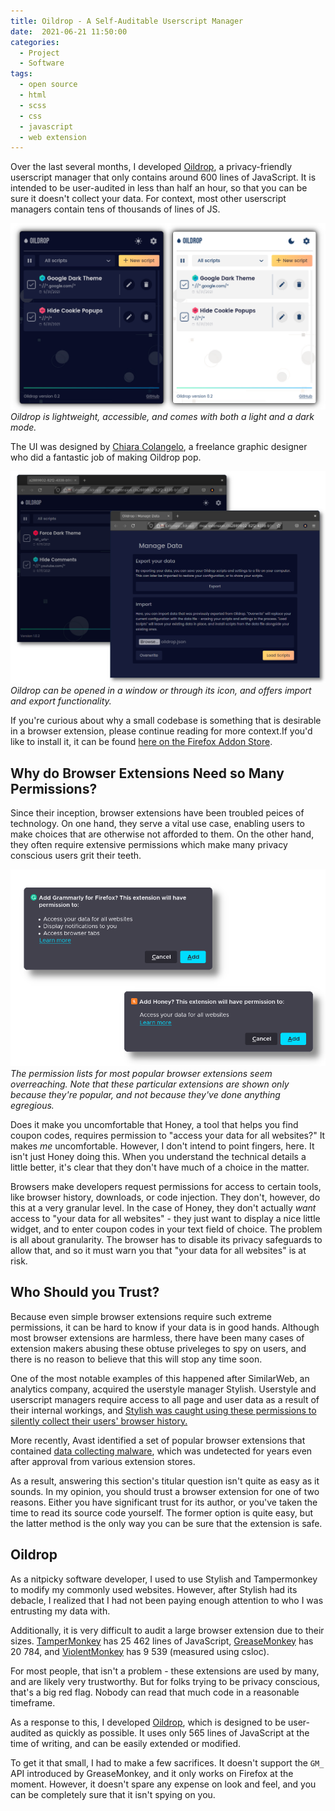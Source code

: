 ```yaml
---
title: Oildrop - A Self-Auditable Userscript Manager
date:  2021-06-21 11:50:00
categories:
  - Project
  - Software
tags:
  - open source
  - html
  - scss
  - css
  - javascript
  - web extension
---
```


Over the last several months, I developed
[Oildrop](https://github.com/shinzlet/oildrop), a privacy-friendly userscript manager
that only contains around 600 lines of JavaScript. It is intended to be
user-audited in less than half an hour, so that you can be sure it doesn't
collect your data. For context, most other userscript managers contain tens of
thousands of lines of JS.

![A preview of Oildrop in both its light and dark mode.](/assets/oildrop/oildrop-hero.png)
_Oildrop is lightweight, accessible, and comes with both a light and a dark mode._

The UI was designed by [Chiara Colangelo](https://dribbble.com/ChiaraColangelo),
a freelance graphic designer who did a fantastic job of making Oildrop pop.

![More screenshots of Oildrop](/assets/oildrop/fullscreen_windows.png)
_Oildrop can be opened in a window or through its icon, and offers import and
export functionality._

If you're curious about why a small codebase is something that is desirable in a
browser extension, please continue reading for more context.If you'd like to
install it, it can be found
[here on the Firefox Addon Store](https://addons.mozilla.org/en-CA/firefox/addon/oildrop/).

## Why do Browser Extensions Need so Many Permissions?
Since their inception, browser extensions have been troubled peices of
technology. On one hand, they serve a vital use case, enabling users to make
choices that are otherwise not afforded to them. On the other hand, they often
require extensive permissions which make many privacy conscious users grit their
teeth.

![Permission dialogues for popular browser extensions](/assets/oildrop/permissions.png)
_The permission lists for most popular browser extensions seem overreaching.
Note that these particular extensions are shown only because they're popular,
and not because they've done anything egregious._

Does it make you uncomfortable that Honey, a tool that helps you find coupon
codes, requires permission to "access your data for all websites?" It makes _me_
uncomfortable. However, I don't intend to point fingers, here. It isn't just
Honey doing this. When you understand the technical details a little better,
it's clear that they don't have much of a choice in the matter.

Browsers make developers request permissions for access to certain tools, like
browser history, downloads, or code injection. They don't, however, do this at
a very granular level. In the case of Honey, they don't actually _want_ access
to "your data for all websites" - they just want to display a nice little
widget, and to enter coupon codes in your text field of choice. The problem is
all about granularity. The browser has to disable its privacy safeguards to
allow that, and so it must warn you that "your data for all websites" is at risk.

## Who Should you Trust?
Because even simple browser extensions require such extreme permissions, it can
be hard to know if your data is in good hands. Although most browser extensions
are harmless, there have been many cases of extension makers abusing these
obtuse priveleges to spy on users, and there is no reason to believe that this
will stop any time soon.

One of the most notable examples of this happened after SimilarWeb, an
analytics company, acquired the userstyle manager Stylish. Userstyle and
userscript managers require access to all page and user data as a result of
their internal workings, and [Stylish was caught using these permissions to
silently collect their users' browser history.](https://robertheaton.com/2018/07/02/stylish-browser-extension-steals-your-internet-history/)

More recently, Avast identified a set of popular browser extensions that
contained [data collecting malware](https://decoded.avast.io/janvojtesek/backdoored-browser-extensions-hid-malicious-traffic-in-analytics-requests/),
which was undetected for years even after approval from various extension
stores.

As a result, answering this section's titular question isn't quite as easy as
it sounds. In my opinion, you should trust a browser extension for one of two
reasons. Either you have significant trust for its author, or you've taken the
time to read its source code yourself. The former option is quite easy, but the
latter method is the only way you can be sure that the extension is safe.

## Oildrop
As a nitpicky software developer, I used to use Stylish and Tampermonkey to
modify my commonly used websites. However, after Stylish had its debacle, I
realized that I had not been paying enough attention to who I was entrusting my
data with.

Additionally, it is very difficult to audit a large browser extension due to
their sizes. [TamperMonkey](https://github.com/tampermonkey/tampermonkey) has
25&nbsp;462 lines of JavaScript,
[GreaseMonkey](https://github.com/greasemonkey/greasemonkey) has 20&nbsp;784, and 
[ViolentMonkey](https://github.com/violentmonkey/violentmonkey) has 9&nbsp;539
(measured using csloc).

For most people, that isn't a problem - these extensions are used by many, and
are likely very trustworthy. But for folks trying to be privacy conscious,
that's a big red flag. Nobody can read that much code in a reasonable timeframe.

As a response to this, I developed
[Oildrop](https://github.com/shinzlet/oildrop), which is designed to be
user-audited as quickly as possible. It uses only 565 lines of JavaScript at the
time of writing, and can be easily extended or modified.

To get it that small, I had to make a few sacrifices. It doesn't support the
`GM_` API introduced by GreaseMonkey, and it only works on Firefox at the moment.
However, it doesn't spare any expense on look and feel, and you can be
completely sure that it isn't spying on you.
